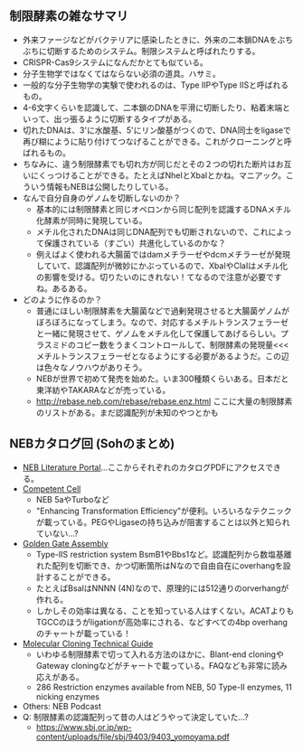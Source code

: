 ## 制限酵素の雑なサマリ
- 外来ファージなどがバクテリアに感染したときに、外来の二本鎖DNAをぶちぶちに切断するためのシステム。制限システムと呼ばれたりする。
- CRISPR-Cas9システムになんだかとても似ている。
- 分子生物学ではなくてはならない必須の道具。ハサミ。
- 一般的な分子生物学の実験で使われるのは、Type IIPやType IISと呼ばれるもの。
- 4-6文字くらいを認識して、二本鎖のDNAを平滑に切断したり、粘着末端といって、出っ張るように切断するタイプがある。
- 切れたDNAは、3'に水酸基、5'にリン酸基がつくので、DNA同士をligaseで再び糊にように貼り付けてつなげることができる。これがクローニングと呼ばれるもの。
- ちなみに、違う制限酵素でも切れ方が同じだとその２つの切れた断片はお互いにくっつけることができる。たとえばNheIとXbaIとかね。マニアック。こういう情報もNEBは公開したりしている。
- なんで自分自身のゲノムを切断しないのか？
	- 基本的には制限酵素と同じオペロンから同じ配列を認識するDNAメチル化酵素が同時に発現している。
	- メチル化されたDNAは同じDNA配列でも切断されないので、これによって保護されている（すごい）共進化しているのかな？
	- 例えばよく使われる大腸菌ではdamメチラーゼやdcmメチラーゼが発現していて、認識配列が微妙にかぶっているので、XbaIやClaIはメチル化の影響を受ける。切りたいのにきれない！てなるので注意が必要ですね。あるある。
- どのように作るのか？
	- 普通にほしい制限酵素を大腸菌などで過剰発現させると大腸菌ゲノムがぼろぼろになってしまう。なので、対応するメチルトランスフェラーゼと一緒に発現させて、ゲノムをメチル化して保護してあげるらしい。プラスミドのコピー数をうまくコントロールして、制限酵素の発現量<<<メチルトランスフェラーゼとなるようにする必要があるようだ。この辺は色々なノウハウがありそう。
	- NEBが世界で初めて発売を始めた。いま300種類くらいある。日本だと東洋紡やTAKARAなどが売っている。
	- http://rebase.neb.com/rebase/rebase.enz.html ここに大量の制限酵素のリストがある。まだ認識配列が未知のやつとかも

## NEBカタログ回 (Sohのまとめ)
- [NEB Literature Portal](https://international.neb.com/support/catalog-and-literature-request)...ここからそれぞれのカタログPDFにアクセスできる。
- [Competent Cell](https://international.neb.com/-/media/nebus/files/brochures/compcell_brochure.pdf?rev=55d0a4e400624bc2a3ade6f23d1d8b9d)
  - NEB 5aやTurboなど
  - "Enhancing Transformation Efficiency"が便利。いろいろなテクニックが載っている。PEGやLigaseの持ち込みが阻害することは以外と知られていない...?
- [Golden Gate Assembly](https://international.neb.com/-/media/nebus/files/brochures/golden_gate_assembly_trifold.pdf?rev=a46639d92e6a4953ab28090c57e06400)
  - Type-IIS restriction system BsmB1やBbs1など。認識配列から数塩基離れた配列を切断でき、かつ切断箇所はNなので自由自在にoverhangを設計することができる。
  - たとえばBsaIはNNNN (4N)なので、原理的には512通りのorverhangが作れる。
  - しかしその効率は異なる、ことを知っている人はすくない。ACATよりもTGCCのほうがligationが高効率にされる、などすべての4bp overhangのチャートが載っている！
- [Molecular Cloning Technical Guide](https://international.neb.com/-/media/nebus/files/brochures/cloning_tech_guide.pdf?rev=5e4ee766c39f49e08fe1a378c4cbd2e0)
  - いわゆる制限酵素で切って入れる方法のほかに、Blant-end cloningやGateway cloningなどがチャートで載っている。FAQなども非常に読み応えがある。
  - 286 Restriction enzymes available from NEB, 50 Type-II enzymes, 11 nicking enzymes
- Others: NEB Podcast
- Q: 制限酵素の認識配列って昔の人はどうやって決定していた...?
  - https://www.sbj.or.jp/wp-content/uploads/file/sbj/9403/9403_yomoyama.pdf

